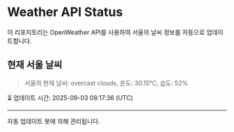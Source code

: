 
# Weather API Status

이 리포지토리는 OpenWeather API를 사용하여 서울의 날씨 정보를 자동으로 업데이트합니다.

## 현재 서울 날씨
> 서울의 현재 날씨: overcast clouds, 온도: 30.15°C, 습도: 52%

⏳ 업데이트 시간: 2025-09-03 08:17:36 (UTC)

---
자동 업데이트 봇에 의해 관리됩니다.
